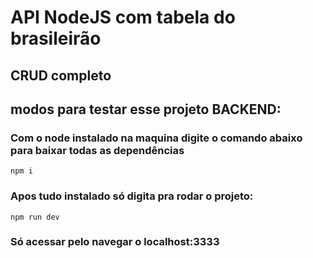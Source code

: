 # API NodeJS com tabela do brasileirão 

## CRUD completo

## modos para testar esse projeto BACKEND:

### Com o node instalado na maquina digite o comando abaixo para baixar todas as dependências  

```
npm i
```

### Apos tudo instalado só digita pra rodar o projeto:

```
npm run dev
```

### Só acessar pelo navegar o localhost:3333